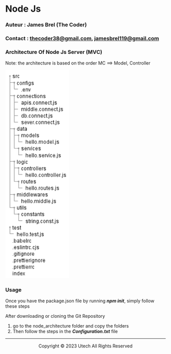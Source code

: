 # Node Js

### Auteur : James Brel (The Coder)
### Contact : thecoder38@gmail.com, jamesbrel119@gmail.com 

### Architecture Of Node Js Server (MVC)

Note: the architecture is based on the order MC ==> Model, Controller

<img src="img/MV_archit_plan.png" alt="archit plan"  width="200">

### Usage

Once you have the package.json file by running ***npm init***, simply follow these steps

After downloading or cloning the Git Repository 
  1. go to the node_architecture folder and copy the folders
  2. Then follow the steps in the ***Configuration.txt*** file

----------------------------------------

<p style="text-align: center"> Copyright &copy; 2023 Utech All Rights Reserved</p>
